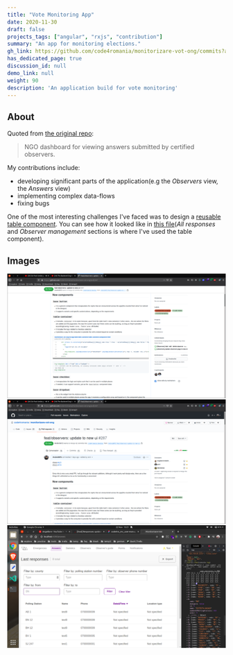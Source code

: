 ```yaml
---
title: "Vote Monitoring App"
date: 2020-11-30
draft: false
projects_tags: ["angular", "rxjs", "contribution"]
summary: "An app for monitoring elections."
gh_link: https://github.com/code4romania/monitorizare-vot-ong/commits?author=Andrei0872
has_dedicated_page: true
discussion_id: null
demo_link: null
weight: 90
description: 'An application build for vote monitoring'
---
```


## About

Quoted from [the original repo](https://github.com/code4romania/monitorizare-vot-ong):

> NGO dashboard for viewing answers submitted by certified observers.

My contributions include:
  * developing significant parts of the application(e.g the *Observers* view, the *Answers* view)
  * implementing complex data-flows
  * fixing bugs

One of the most interesting challenges I've faced was to design a [reusable table component](https://github.com/code4romania/monitorizare-vot-ong/tree/develop/src/app/table). You can see how it looked like in [this file](https://www.figma.com/file/61NHR7fwmV1Dsv4Pb6F8T7/code4ro\_mv\_user-management\_2018.04.21-(Copy))(*All responses* and *Observer management* sections is where I've used the table component).  

## Images

![](images/monit-vot-1.png)
![](images/monit-vot-2.png)
![](images/Screenshot%20from%202020-11-22%2015-21-49.png)
